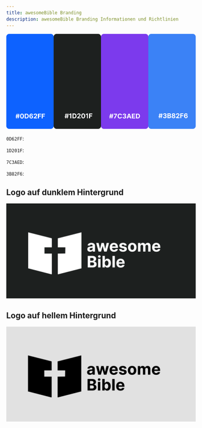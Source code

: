 ```yaml
---
title: awesomeBible Branding
description: awesomeBible Branding Informationen und Richtlinien
---
```


![](../../../assets/branding_palette.png)

``0D62FF``:

``1D201F``:

``7C3AED``:

``3B82F6``:

## Logo auf dunklem Hintergrund

![](../../../assets/darkbg_logo.png)

## Logo auf hellem Hintergrund

![](../../../assets/lightbg_logo.png)